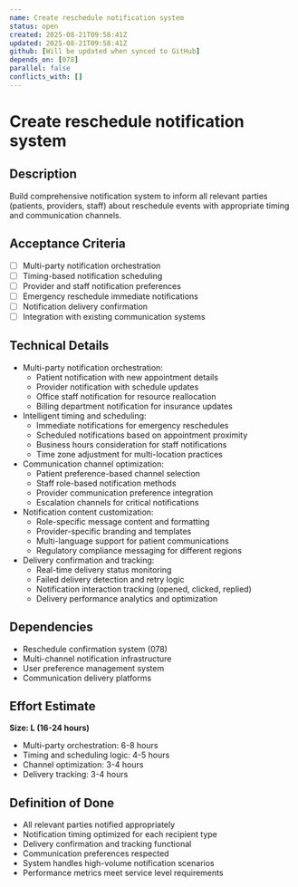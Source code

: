 ```yaml
---
name: Create reschedule notification system
status: open
created: 2025-08-21T09:58:41Z
updated: 2025-08-21T09:58:41Z
github: [Will be updated when synced to GitHub]
depends_on: [078]
parallel: false
conflicts_with: []
---
```


# Create reschedule notification system

## Description
Build comprehensive notification system to inform all relevant parties (patients, providers, staff) about reschedule events with appropriate timing and communication channels.

## Acceptance Criteria
- [ ] Multi-party notification orchestration
- [ ] Timing-based notification scheduling
- [ ] Provider and staff notification preferences
- [ ] Emergency reschedule immediate notifications
- [ ] Notification delivery confirmation
- [ ] Integration with existing communication systems

## Technical Details
- Multi-party notification orchestration:
  - Patient notification with new appointment details
  - Provider notification with schedule updates
  - Office staff notification for resource reallocation
  - Billing department notification for insurance updates
- Intelligent timing and scheduling:
  - Immediate notifications for emergency reschedules
  - Scheduled notifications based on appointment proximity
  - Business hours consideration for staff notifications
  - Time zone adjustment for multi-location practices
- Communication channel optimization:
  - Patient preference-based channel selection
  - Staff role-based notification methods
  - Provider communication preference integration
  - Escalation channels for critical notifications
- Notification content customization:
  - Role-specific message content and formatting
  - Provider-specific branding and templates
  - Multi-language support for patient communications
  - Regulatory compliance messaging for different regions
- Delivery confirmation and tracking:
  - Real-time delivery status monitoring
  - Failed delivery detection and retry logic
  - Notification interaction tracking (opened, clicked, replied)
  - Delivery performance analytics and optimization

## Dependencies
- Reschedule confirmation system (078)
- Multi-channel notification infrastructure
- User preference management system
- Communication delivery platforms

## Effort Estimate
**Size: L (16-24 hours)**
- Multi-party orchestration: 6-8 hours
- Timing and scheduling logic: 4-5 hours
- Channel optimization: 3-4 hours
- Delivery tracking: 3-4 hours

## Definition of Done
- All relevant parties notified appropriately
- Notification timing optimized for each recipient type
- Delivery confirmation and tracking functional
- Communication preferences respected
- System handles high-volume notification scenarios
- Performance metrics meet service level requirements